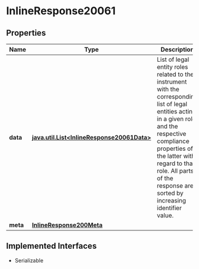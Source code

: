

# InlineResponse20061


## Properties

Name | Type | Description | Notes
------------ | ------------- | ------------- | -------------
**data** | [**java.util.List&lt;InlineResponse20061Data&gt;**](InlineResponse20061Data.md) | List of legal entity roles related to the instrument with the corresponding list of legal entities acting in a given role and the respective compliance properties of the latter with regard to that role. All parts of the response are sorted by increasing identifier value. |  [optional]
**meta** | [**InlineResponse200Meta**](InlineResponse200Meta.md) |  |  [optional]


## Implemented Interfaces

* Serializable


